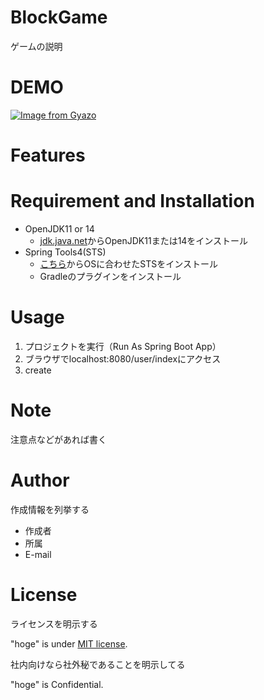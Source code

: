 # BlockGame
ゲームの説明
 
# DEMO
[![Image from Gyazo](https://i.gyazo.com/9486dc58906820e8343e768fd1546d87.gif)](https://gyazo.com/9486dc58906820e8343e768fd1546d87)
 
# Features
 
 
# Requirement and Installation
- OpenJDK11 or 14
  - [jdk.java.net](https://openjdk.java.net)からOpenJDK11または14をインストール
- Spring Tools4(STS)
  - [こちら](https://spring.io/tools)からOSに合わせたSTSをインストール
  - Gradleのプラグインをインストール

# Usage
1. プロジェクトを実行（Run As Spring Boot App）
2. ブラウザでlocalhost:8080/user/indexにアクセス
3. create 
 
# Note
 
注意点などがあれば書く
 
# Author
 
作成情報を列挙する
 
* 作成者
* 所属
* E-mail
 
# License
ライセンスを明示する
 
"hoge" is under [MIT license](https://en.wikipedia.org/wiki/MIT_License).
 
社内向けなら社外秘であることを明示してる
 
"hoge" is Confidential.
